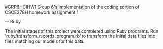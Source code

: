 #GRP6HCIHW1
Group 6's implementation of the coding portion of CSCE378H homework assignment 1

--
Ruby

The initial stages of this project were completed using Ruby programs.
Run 'ruby/transform_records_program.rb' to transform the initial data files into files matching our models for this data.